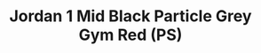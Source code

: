 ---
layout: post
title: "Jordan 1 Mid Black Particle Grey Gym Red (PS)"
img: "https://stockx.imgix.net/Air-Jordan-1-Mid-Black-Particle-Grey-Gym-Red-PS.png?fit=fill&bg=FFFFFF&w=300&h=214&auto=format,compress&trim=color&q=90&dpr=2&updated_at=1551327770"
release: "Mar 15"
new: "False"
url: "air-jordan-1-mid-black-particle-grey-gym-red-ps"
sec0: "Similar Shoes"
name00: "Jordan XXX1 Low Michigan" 
url00: "air-jordan-xxx1-low-michigan"
img00: "Air-Jordan-XXX1-Low-Michigan.png"
name01: "adidas D.Rose 3.5 Year of the Snake" 
url01: "adidas-d-rose-3-5-year-of-the-snake"
img01: "Adidas-D-Rose-3-5-Year-Of-The-Snake-YOTS.jpg"
name02: "Jordan 12 Retro Chinese New Year (GS)" 
url02: "air-jordan-12-retro-chinese-new-year-gs"
img02: "Air-Jordan-12-Retro-Chinese-New-Year-GS.png"
name03: "Jordan 1 Retro Silver Anniversary" 
url03: "jordan-1-retro-silver-anniversary"
img03: "Air-Jordan-1-Retro-Silver-Anniversary.jpg"
name04: "Jordan 1 Retro Rare Air Patch" 
url04: "jordan-1-retro-rare-air-patch"
img04: "Air-Jordan-Retro-1-Rare-Air-Patch.jpg"

sec2: "Higher Tops"
name20: "adidas D.Rose 3.5 Year of the Snake" 
url20: "adidas-d-rose-3-5-year-of-the-snake"
img20: "Adidas-D-Rose-3-5-Year-Of-The-Snake-YOTS.jpg"
name21: "Jordan 13 Retro Playoffs (2011)" 
url21: "jordan-13-retro-playoffs-2011"
img21: "Air-Jordan-13-Retro-Playoffs-2011.jpg"
name22: "Jordan 1 Retro Bred (2013)" 
url22: "jordan-1-retro-bred-2013"
img22: "Air-Jordan-1-Retro-Bred-2013.jpg"
name23: "Jordan 9 Retro Bred Patent (GS)" 
url23: "air-jordan-9-retro-bred-patent-gs"
img23: "Air-Jordan-9-Retro-Bred-Patent-GS.png"
name24: "Jordan 1 Retro Carmine (2014)" 
url24: "jordan-1-retro-carmine-2014"
img24: "Air-Jordan-1-Retro-Carmine-2014.jpg"

sec3: "Lower Tops"
name30: "Nike SB Stefan Janoski Cool Grey Gamma Royal" 
url30: "nike-sb-stefan-janoski-cool-grey-gamma-royal"
img30: "Nike-SB-Stefan-Janoski-Cool-Grey-Gamma-Royal.jpg"
name31: "Jordan XXX1 Low Michigan" 
url31: "air-jordan-xxx1-low-michigan"
img31: "Air-Jordan-XXX1-Low-Michigan.png"
name32: "adidas Elastic Lace Up Pharrell Multi-Color" 
url32: "adidas-elastic-lace-up-pharrell-multi-color"
img32: "Adidas-Elastic-Lace-Up-Pharrell-Multi-Color.jpg"
name33: "Nike SB Stefan Janoski Palm Leaves" 
url33: "nike-sb-stefan-janoski-palm-leaves"
img33: "Nike-SB-Stefan-Janoski-Palm-Leaves.jpg"
name34: "Jordan XXX1 Low Georgetown" 
url34: "air-jordan-xxx1-low-georgetown"
img34: "Air-Jordan-XXX1-Low-Georgetown.png"

sec4: "More Red"
name40: "Vans Sk8-Mid Supreme Velvet Leopard Magenta" 
url40: "vans-sk8-mid-pro-supreme-velvet-leopard-magenta"
img40: "Vans-Sk8-Mid-Pro-Supreme-Velvet-Leopard-Magenta.png"
name41: "Nike SB Dunk Mid White Widow" 
url41: "nike-sb-dunk-mid-white-widow"
img41: "Nike-SB-Dunk-Mid-White-Widow-Product.jpg"
name42: "Air Force 1 Low Lady Liberty" 
url42: "air-force-1-low-lady-liberty"
img42: "Nike-Air-Force-1-Low-Lady-Liberty.jpg"
name43: "adidas Stan Smith Mid Jacquard Pharrell Chalk White" 
url43: "adidas-stan-smith-mid-jacquard-pharrell-chalk-white"
img43: "Adidas-Stan-Smith-Mid-Jacquard-Pharrell-Chalk-White.png"
name44: "Jordan XXX1 Low Michigan" 
url44: "air-jordan-xxx1-low-michigan"
img44: "Air-Jordan-XXX1-Low-Michigan.png"

sec5: "More Blue"
name50: "Jordan XXX1 Low Marquette" 
url50: "air-jordan-xxx1-low-marquette"
img50: "Air-Jordan-XXX1-Low-Marquette.png"
name51: "Air Trainer 1 Super Bowl Hologram" 
url51: "air-trainer-1-super-bowl-hologram"
img51: "Nike-Air-Trainer-1-PRM-QS-Super-Bowl.jpg"
name52: "Jordan 7 Retro Pantone 2017 (GS)" 
url52: "air-jordan-7-retro-pantone-2017-gs"
img52: "Air-Jordan-7-Retro-Pantone-2017-GS.png"
name53: "Jordan XXX1 Low Georgetown" 
url53: "air-jordan-xxx1-low-georgetown"
img53: "Air-Jordan-XXX1-Low-Georgetown.png"
name54: "Jordan 11 Retro Space Jam (2009)" 
url54: "jordan-11-retro-space-jams-2009"
img54: "Air-Jordan-11-Retro-Space-Jam-2009.jpg"

sec1: "Matching Streetwear"
name10: "Supreme Independent Nylon Anorak Black" 
url10: "supreme-independent-nylon-anorak-black"
img10: "products/streetwear/Supreme-Independent-Nylon-Anorak-Black.jpg"
name11: "Supreme Illegal Business Hooded Sweatshirt Black" 
url11: "supreme-illegal-business-hooded-sweatshirt-black"
img11: "products/streetwear/Supreme-Illegal-Business-Hooded-Sweatshirt-Black.jpg"
name12: "Supreme Faux Fur Repeater Bomber Brown" 
url12: "supreme-faux-fur-repeater-bomber-brown"
img12: "products/streetwear/Supreme-Faux-Fur-Repeater-Bomber-Brown.jpg"
name13: "Kith Classic Logo Crewneck Triple Black" 
url13: "kith-classic-logo-crewneck-triple-black"
img13: "products/streetwear/Kith-Classic-Logo-Crewneck-Black.jpg"
name14: "Supreme Suit Suit Black" 
url14: "supreme-suit-black"
img14: "products/streetwear/Supreme-Suit-Black.jpg"

---